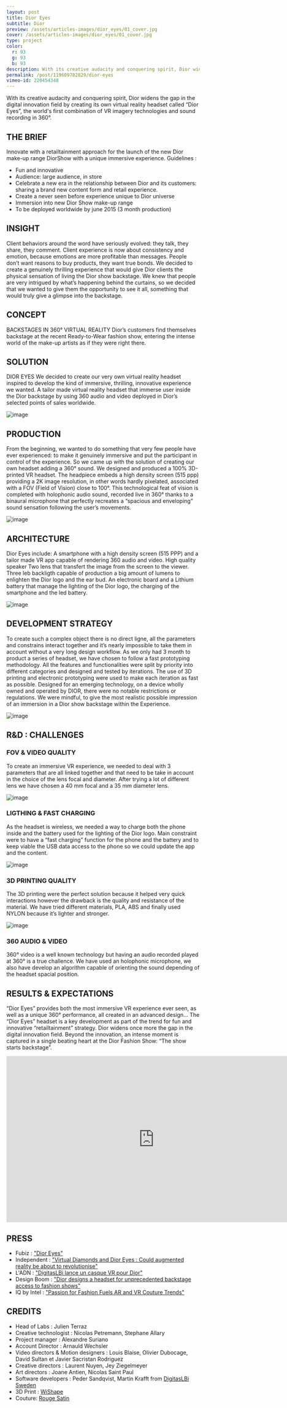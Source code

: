 ```yaml
---
layout: post
title: Dior Eyes
subtitle: Dior
preview: /assets/articles-images/dior_eyes/01_cover.jpg
cover: /assets/articles-images/dior_eyes/01_cover.jpg
type: project
color:
  r: 93
  g: 93
  b: 93
description: With its creative audacity and conquering spirit, Dior widens the gap in the digital innovation field by creating its own virtual reality headset called “Dior Eyes”, the world¹s first combination of VR imagery technologies and sound recording in 360°.
permalink: /post/119609782829/dior-eyes
vimeo-id: 220454348
---
```


With its creative audacity and conquering spirit, Dior widens the gap in the digital innovation field by creating its own virtual reality headset called “Dior Eyes”, the world's first combination of VR imagery technologies and sound recording in 360°.

## THE BRIEF

Innovate with a retailtainment approach for the launch of the new Dior make-up range DiorShow with a unique immersive experience.
Guidelines :

- Fun and innovative
- Audience: large audience, in store
- Celebrate a new era in the relationship between Dior and its customers: sharing a brand new content form and retail experience.
- Create a never seen before experience unique to Dior universe
- Immersion into new Dior Show make-up range
- To be deployed worldwide by june 2015 (3 month production)

## INSIGHT

Client behaviors around the word have seriously evolved: they talk, they share, they comment. Client experience is now about consistency and emotion, because emotions are more profitable than messages.
People don’t want reasons to buy products, they want true bonds.
We decided to create a genuinely thrilling experience that would give Dior clients the physical sensation of living the Dior show backstage.
We knew that people are very intrigued by what’s happening behind the curtains, so we decided that we wanted to give them the opportunity to see it all, something that would truly give a glimpse into the backstage.

## CONCEPT

BACKSTAGES IN 360° VIRTUAL REALITY
Dior’s customers find themselves backstage at the recent Ready-to-Wear fashion show, entering the intense world of the make-up artists as if they were right there.

## SOLUTION

DIOR EYES
We decided to create our very own virtual reality headset inspired to develop the kind of immersive, thrilling, innovative experience we wanted. A tailor made virtual reality headset that immerse user inside the Dior backstage by using 360 audio and video deployed in Dior’s selected points of sales worldwide.

![image](/assets/articles-images/dior_eyes/02.jpg)

## PRODUCTION

From the beginning, we wanted to do something that very few people have ever experienced: to make it genuinely immersive and put the participant in control of the experience. So we came up with the solution of creating our own headset adding a 360° sound.
We designed and produced a 100% 3D-printed VR headset.
The headpiece embeds a high density screen (515 ppp) providing a 2K image resolution, in other words hardly pixelated, associated with a FOV (Field of Vision) close to 100°.
This technological feat of vision is completed with holophonic audio sound, recorded live in 360° thanks to a binaural microphone that perfectly recreates a “spacious and enveloping” sound sensation following the user’s movements.

![image](/assets/articles-images/dior_eyes/03.jpg)

## ARCHITECTURE

Dior Eyes include:
A smartphone with a high density screen (515 PPP) and a tailor made VR app capable of rendering 360 audio and video.
High quality speaker
Two lens that transfert the image from the screen to the viewer.
Three leb backligth capable of production a big amount of lumens to enlighten the Dior logo and the ear bud.
An electronic board and a Lithium battery that manage the lighting of the Dior logo, the charging of the smartphone and the led battery.

![image](/assets/articles-images/dior_eyes/04.jpg)

## DEVELOPMENT STRATEGY

To create such a complex object there is no direct ligne, all the parameters and constrains interact together and it’s nearly impossible to take them in account without a very long design workflow. As we only had 3 month to product a series of headset, we have chosen to follow a fast prototyping methodology. All the features and functionalities were split by priority into different categories and designed and tested by iterations.
The use of 3D printing and electronic prototyping were used to make each iteration as fast as possible.
Designed for an emerging technology, on a device wholly owned and operated by DIOR, there were no notable restrictions or regulations. We were mindful, to give the most realistic possible impression of an immersion in a Dior show backstage within the Experience.

![image](/assets/articles-images/dior_eyes/05.jpg)

## R&D : CHALLENGES

### FOV & VIDEO QUALITY
To create an immersive VR experience, we needed to deal with 3 parameters that are all linked together and that need to be take in account in the choice of the lens focal and diameter. After trying a lot of different lens we have chosen a 40 mm focal and a 35 mm diameter lens.

![image](/assets/articles-images/dior_eyes/06.jpg)


### LIGTHING & FAST CHARGING
As the headset is wireless, we needed a way to charge both the phone inside and the battery used for the lighting of the Dior logo. Main constraint were to have a “fast charging” function for the phone and the battery and to keep viable the USB data access to the phone so we could update the app and the content.

![image](/assets/articles-images/dior_eyes/07.jpg)


### 3D PRINTING QUALITY
The 3D printing were the perfect solution because it helped very quick interactions however the drawback is the quality and resistance of the material.
We have tried different materials, PLA, ABS and finally used NYLON because it’s lighter and stronger.

![image](/assets/articles-images/dior_eyes/08.jpg)


### 360 AUDIO & VIDEO
360° video is a well known technology but having an audio recorded played at 360° is a true challence. We have used an holophonic microphone, we also have develop an algorithm capable of orienting the sound depending of the headset spacial position.

## RESULTS & EXPECTATIONS

“Dior Eyes” provides both the most immersive VR experience ever seen, as well as a unique 360° performance, all created in an advanced design…
The “Dior Eyes” headset is a key development as part of the trend for fun and innovative “retailtainment” strategy. Dior widens once more the gap in the digital innovation field.
Beyond the innovation, an intense moment is captured in a single beating heart at the Dior Fashion Show: “The show starts backstage”.


<iframe src="https://player.vimeo.com/video/220454348" width="770" height="433" frameborder="0" webkitallowfullscreen mozallowfullscreen allowfullscreen class="uk-responsive-width"></iframe>

## PRESS

- Fubiz : ["Dior Eyes"](http://www.fubiz.net/2015/05/19/dior-eyes/)
- Independent : ["Virtual Diamonds and Dior Eyes : Could augmented reality be about to revolutionise"](http://www.independent.co.uk/life-style/fashion/augmented-reality-virtual-reality-fashion-retail-a7425076.html)
- L'ADN : ["DigitasLBi lance un casque VR pour Dior"](http://www.ladn.eu/news-business/actualites-agences/digitaslbi-lance-un-casque-vr-pour-dior/)
- Design Boom : ["Dior designs a headset for unprecedented backstage access to fashion shows"](https://www.designboom.com/technology/dior-eyes-headset-05-21-2015/)
- IQ by Intel : ["Passion for Fashion Fuels AR and VR Couture Trends"](https://iq.intel.com/passion-for-fashion-fuels-ar-and-vr-couture-trends/)

## CREDITS
- Head of Labs : Julien Terraz
- Creative technologist : Nicolas Petremann, Stephane Allary
- Project manager : Alexandre Suriano
- Account Director : Arnauld Wechsler
- Video directors & Motion designers : Louis Blaise, Olivier Dubocage, David Sultan et Javier Sacristan Rodriguez
- Creative directors : Laurent Nuyen, Jey Ziegelmeyer
- Art directors : Joane Antien, Nicolas Saint Paul
- Software developers : Peder Sandqvist, Martin Krafft from [DigitasLBi Sweden](http://www.digitaslbi.com/se/)
- 3D Print : [WiShape](http://wishape3d.fr)
- Couture: [Rouge Satin](http://rougesatin.fr/)
